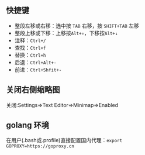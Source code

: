 ## 快捷键

- 整段左移或右移：选中按 `TAB` 右移，按 `SHIFT+TAB` 左移
- 整段上移或下移：上移按`Alt+↑`，下移按`Alt+↓`
- 注释：`Ctrl+/`
- 查找：`Ctrl+f`
- 替换：`Ctrl+h`
- 后退：`Ctrl+Alt+-`
- 前进：`Ctrl+Shfit+-`

## 关闭右侧缩略图

关闭:Settings=>Text Editor=>Minimap=>Enabled

## golang 环境

在用户(.bash或.profile)直接配置国内代理：`export GOPROXY=https://goproxy.cn`
